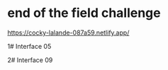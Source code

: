 # end of the field challenge

https://cocky-lalande-087a59.netlify.app/

1# Interface 05

2# Interface 09
